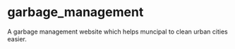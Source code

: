 # garbage_management
A garbage management website which helps muncipal to clean urban cities easier.
